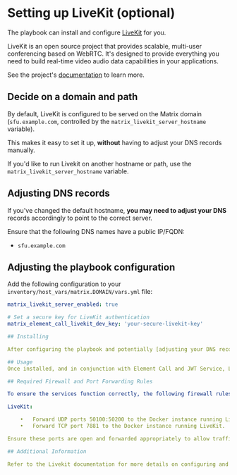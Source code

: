 # Setting up LiveKit (optional)

The playbook can install and configure [LiveKit](https://github.com/livekit/livekit) for you.

LiveKit is an open source project that provides scalable, multi-user conferencing based on WebRTC. It's designed to provide everything you need to build real-time video audio data capabilities in your applications.

See the project's [documentation](https://github.com/livekit/livekit) to learn more.

## Decide on a domain and path

By default, LiveKit is configured to be served on the Matrix domain (`sfu.example.com`, controlled by the `matrix_livekit_server_hostname` variable).

This makes it easy to set it up, **without** having to adjust your DNS records manually.

If you'd like to run Livekit on another hostname or path, use the `matrix_livekit_server_hostname` variable.

## Adjusting DNS records

If you've changed the default hostname, **you may need to adjust your DNS** records accordingly to point to the correct server.

Ensure that the following DNS names have a public IP/FQDN:
- `sfu.example.com`

## Adjusting the playbook configuration

Add the following configuration to your `inventory/host_vars/matrix.DOMAIN/vars.yml` file:

```yaml
matrix_livekit_server_enabled: true

# Set a secure key for LiveKit authentication
matrix_element_call_livekit_dev_key: 'your-secure-livekit-key'

## Installing

After configuring the playbook and potentially [adjusting your DNS records](#adjusting-dns-records), run the [installation](installing.md) command: `just install-all` or `just setup-all`

## Usage
Once installed, and in conjunction with Element Call and JWT Service, Livekit will become the WebRTC backend for all Element client calls.

## Required Firewall and Port Forwarding Rules

To ensure the services function correctly, the following firewall rules and port forwarding settings are required:

LiveKit:

	•	Forward UDP ports 50100:50200 to the Docker instance running LiveKit.
	•	Forward TCP port 7881 to the Docker instance running LiveKit.

Ensure these ports are open and forwarded appropriately to allow traffic to flow correctly between the services.

## Additional Information

Refer to the Livekit documentation for more details on configuring and using Livekit.